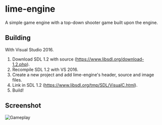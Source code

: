 # lime-engine #

A simple game engine with a top-down shooter game built upon the engine.



## Building
With Visual Studio 2016.
1. Download SDL 1.2 with source (https://www.libsdl.org/download-1.2.php).
2. Recompile SDL 1.2 with VS 2016.
3. Create a new project and add lime-engine's header, source and image files.
4. Link in SDL 1.2 (https://www.libsdl.org/tmp/SDL/VisualC.html).
5. Build!


## Screenshot
![Gameplay](https://user-images.githubusercontent.com/7015066/31782632-dc88a9a2-b4fb-11e7-8e2c-7c0a67278e14.png)
